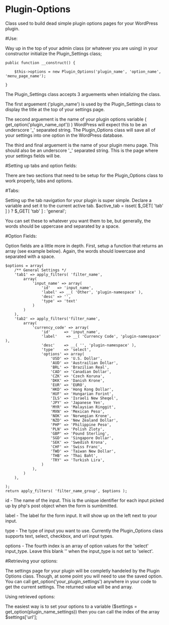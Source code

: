# Plugin-Options
Class used to build dead simple plugin options pages for your WordPress plugin.

#Use:

Way up in the top of your admin class (or whatever you are using) in your constructor initialize the Plugin_Settings class;

    public function __construct() {

		$this->options = new Plugin_Options('plugin_name', 'option_name', 'menu_page_name');

	}

The Plugin_Settings class accepts 3 arguements when intializing the class.

The first arguement ('plugin_name') is used by the Plugin_Settings class to display the title at the top of your settings page.

The second arguement is the name of your plugin options variable ( get_option('plugin_name_opt')) ) WordPress will expect this to be an underscore '_' separated string. The Plugin_Options class will save all of your settings into one option in the WordPress database.

The third and final arguement is the name of your plugin menu page. This should also be an underscore '_' separated string. This is the page where your settings fields will be.

#Setting up tabs and option fields:

There are two sections that need to be setup for the Plugin_Options class to work properly, tabs and options.

#Tabs:

Setting up the tab navigation for your plugin is super simple. Declare a variable and set it to the current active tab.
    $active_tab = isset( $_GET[ 'tab' ] ) ? $_GET[ 'tab' ] : 'general';

You can set these to whatever you want them to be, but generally, the words should be uppercase and separated by a space.

#Option Fields:

Option fields are a little more in depth. First, setup a function that returns an array (see example below). Again, the words should lowercase and separated with a space.

    $options = array(
		/** General Settings */
		'tab1' => apply_filters( 'filter_name',
			array(
				'input_name' => array(
					'id'   => 'input_name',
					'label' => __( 'Other', 'plugin-namespace' ),
					'desc' => '',
					'type' => 'text'
				)			
			)	
		),
		'tab2' => apply_filters('filter_name',
			array(					
				'currency_code' => array(
					'id'      => 'input_name',
					'label'    => __( 'Currency Code', 'plugin-namespace' ),
					'desc'    => __( '', 'plugin-namespace' ),
					'type'    => 'select',
					'options' => array(
						'USD' => 'U.S. Dollar',
						'AUD' => 'Austrailian Dollar',
						'BRL' => 'Brazilian Real',
						'CAD' => 'Canadian Dollar',
						'CZK' => 'Czech Koruna',
						'DKK' => 'Danish Krone',
						'EUR' => 'EURO',
						'HKD' => 'Hong Kong Dollar',
						'HUF' => 'Hungarian Forint',
						'ILS' => 'Israeli New Sheqel',
						'JPY' => 'Japanese Yen',
						'MYR' => 'Malaysian Ringgit',
						'MXN' => 'Mexican Peso',
						'NOK' => 'Norwegian Krone',
						'NZD' => 'New Zealand Dollar',
						'PHP' => 'Philippine Peso',
						'PLN' => 'Polish Zloty',
						'GBP' => 'Pound Sterling',
						'SGD' => 'Singapore Dollar',
						'SEK' => 'Swedish Krona',
						'CHF' => 'Swiss Franc',
						'TWD' => 'Taiwan New Dollar',
						'THB' => 'Thai Baht',
						'TRY' => 'Turkish Lira',
					)
				),		
			)	
		),

    );
    return apply_filters( 'filter_name_group', $options );

id -  The name of the input. This is the unique identifier for each input picked up by php's post object when the form is sumbmitted.

label - The label for the form input. It will show up on the left next to your input.

type - The type of input you want to use. Currently the Plugin_Options class supports text, select, checkbox, and url input types.

options - The fourth index is an array of option values for the 'select' input_type. Leave this blank '' when the input_type is not set to 'select'.


#Retrieving your options:

The settings page for your plugin will be completly handeled by the Plugin Options class. Though, at some point you will need 
to use the saved option. You can call get_option('your_plugin_settings') anywhere in your code to get the current settings. The returned value will be and array.

Using retrieved options:

The easiest way is to set your options to a variable ($settings = get_option(plugin_name_settings)) then you can call the index
of the array $settings['url'];
